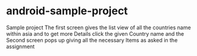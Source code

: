 # android-sample-project
Sample project
The first screen gives the list view of all the countries name within asia and to get more 
Details click the given Country name and the Second screen pops up giving all the necessary
Items as asked in the assignment 
